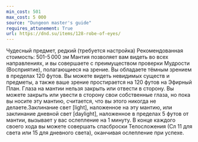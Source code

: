 ```yaml
---
min_cost: 501
max_cost: 5 000
source: "Dungeon master's guide"
requires_attunement: True
url: https://dnd.su/items/128-robe-of-eyes/
---
```


Чудесный предмет, редкий (требуется настройка)
Рекомендованная стоимость: 501-5 000 зм
Мантия позволяет вам видеть во всех направлениях, и вы совершаете с преимуществом проверки Мудрости (Восприятие), полагающиеся на зрение.
Вы обладаете тёмным зрением в пределах 120 футов.
Вы можете видеть невидимых существ и предметы, а также ваше зрение простирается на 120 футов на Эфирный План.
Глаза на мантии нельзя закрыть или отвести в сторону. Вы можете закрыть или увести в сторону свои собственные глаза, но пока вы носите эту мантию, считается, что вы этого никогда не делаете.Заклинание свет [light], наложенное на эту мантию, или заклинание дневной свет [daylight], наложенное в пределах 5 футов от мантии, вызывает у вас ослепление на 1 минуту. В конце каждого своего хода вы можете совершать спасброски Телосложения (Сл 11 для света или 15 для дневного света), оканчивая ослепление при успехе.